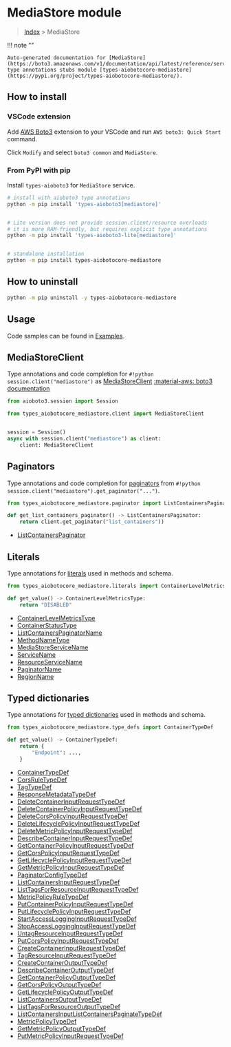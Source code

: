 # MediaStore module

> [Index](../README.md) > MediaStore


!!! note ""

    Auto-generated documentation for [MediaStore](https://boto3.amazonaws.com/v1/documentation/api/latest/reference/services/mediastore.html#MediaStore)
    type annotations stubs module [types-aiobotocore-mediastore](https://pypi.org/project/types-aiobotocore-mediastore/).

## How to install

### VSCode extension

Add [AWS Boto3](https://marketplace.visualstudio.com/items?itemName=Boto3typed.boto3-ide)
extension to your VSCode and run `AWS boto3: Quick Start` command.

Click `Modify` and select `boto3 common` and `MediaStore`.

### From PyPI with pip

Install `types-aioboto3` for `MediaStore` service.

```bash
# install with aioboto3 type annotations
python -m pip install 'types-aioboto3[mediastore]'


# Lite version does not provide session.client/resource overloads
# it is more RAM-friendly, but requires explicit type annotations
python -m pip install 'types-aioboto3-lite[mediastore]'


# standalone installation
python -m pip install types-aiobotocore-mediastore
```



## How to uninstall

```bash
python -m pip uninstall -y types-aiobotocore-mediastore
```

## Usage

Code samples can be found in [Examples](./usage.md).

## MediaStoreClient

Type annotations and code completion for  `#!python session.client("mediastore")` as [MediaStoreClient](./client.md)
[:material-aws: boto3 documentation](https://boto3.amazonaws.com/v1/documentation/api/latest/reference/services/mediastore.html#MediaStore.Client)

```python title="Usage example"
from aioboto3.session import Session

from types_aiobotocore_mediastore.client import MediaStoreClient


session = Session()
async with session.client("mediastore") as client:
    client: MediaStoreClient
```


## Paginators

Type annotations and code completion for
[paginators](./paginators.md)
from `#!python session.client("mediastore").get_paginator("...")`.

```python title="Usage example"
from types_aiobotocore_mediastore.paginator import ListContainersPaginator

def get_list_containers_paginator() -> ListContainersPaginator:
    return client.get_paginator("list_containers"))
```

- [ListContainersPaginator](./paginators.md#listcontainerspaginator)








## Literals

Type annotations for [literals](./literals.md) used in methods and schema.

```python title="Usage example"
from types_aiobotocore_mediastore.literals import ContainerLevelMetricsType

def get_value() -> ContainerLevelMetricsType:
    return "DISABLED"
```

- [ContainerLevelMetricsType](./literals.md#containerlevelmetricstype)
- [ContainerStatusType](./literals.md#containerstatustype)
- [ListContainersPaginatorName](./literals.md#listcontainerspaginatorname)
- [MethodNameType](./literals.md#methodnametype)
- [MediaStoreServiceName](./literals.md#mediastoreservicename)
- [ServiceName](./literals.md#servicename)
- [ResourceServiceName](./literals.md#resourceservicename)
- [PaginatorName](./literals.md#paginatorname)
- [RegionName](./literals.md#regionname)




## Typed dictionaries

Type annotations for [typed dictionaries](./type_defs.md) used in methods and schema.

```python title="Usage example"
from types_aiobotocore_mediastore.type_defs import ContainerTypeDef

def get_value() -> ContainerTypeDef:
    return {
        "Endpoint": ...,
    }
```

- [ContainerTypeDef](./type_defs.md#containertypedef)
- [CorsRuleTypeDef](./type_defs.md#corsruletypedef)
- [TagTypeDef](./type_defs.md#tagtypedef)
- [ResponseMetadataTypeDef](./type_defs.md#responsemetadatatypedef)
- [DeleteContainerInputRequestTypeDef](./type_defs.md#deletecontainerinputrequesttypedef)
- [DeleteContainerPolicyInputRequestTypeDef](./type_defs.md#deletecontainerpolicyinputrequesttypedef)
- [DeleteCorsPolicyInputRequestTypeDef](./type_defs.md#deletecorspolicyinputrequesttypedef)
- [DeleteLifecyclePolicyInputRequestTypeDef](./type_defs.md#deletelifecyclepolicyinputrequesttypedef)
- [DeleteMetricPolicyInputRequestTypeDef](./type_defs.md#deletemetricpolicyinputrequesttypedef)
- [DescribeContainerInputRequestTypeDef](./type_defs.md#describecontainerinputrequesttypedef)
- [GetContainerPolicyInputRequestTypeDef](./type_defs.md#getcontainerpolicyinputrequesttypedef)
- [GetCorsPolicyInputRequestTypeDef](./type_defs.md#getcorspolicyinputrequesttypedef)
- [GetLifecyclePolicyInputRequestTypeDef](./type_defs.md#getlifecyclepolicyinputrequesttypedef)
- [GetMetricPolicyInputRequestTypeDef](./type_defs.md#getmetricpolicyinputrequesttypedef)
- [PaginatorConfigTypeDef](./type_defs.md#paginatorconfigtypedef)
- [ListContainersInputRequestTypeDef](./type_defs.md#listcontainersinputrequesttypedef)
- [ListTagsForResourceInputRequestTypeDef](./type_defs.md#listtagsforresourceinputrequesttypedef)
- [MetricPolicyRuleTypeDef](./type_defs.md#metricpolicyruletypedef)
- [PutContainerPolicyInputRequestTypeDef](./type_defs.md#putcontainerpolicyinputrequesttypedef)
- [PutLifecyclePolicyInputRequestTypeDef](./type_defs.md#putlifecyclepolicyinputrequesttypedef)
- [StartAccessLoggingInputRequestTypeDef](./type_defs.md#startaccesslogginginputrequesttypedef)
- [StopAccessLoggingInputRequestTypeDef](./type_defs.md#stopaccesslogginginputrequesttypedef)
- [UntagResourceInputRequestTypeDef](./type_defs.md#untagresourceinputrequesttypedef)
- [PutCorsPolicyInputRequestTypeDef](./type_defs.md#putcorspolicyinputrequesttypedef)
- [CreateContainerInputRequestTypeDef](./type_defs.md#createcontainerinputrequesttypedef)
- [TagResourceInputRequestTypeDef](./type_defs.md#tagresourceinputrequesttypedef)
- [CreateContainerOutputTypeDef](./type_defs.md#createcontaineroutputtypedef)
- [DescribeContainerOutputTypeDef](./type_defs.md#describecontaineroutputtypedef)
- [GetContainerPolicyOutputTypeDef](./type_defs.md#getcontainerpolicyoutputtypedef)
- [GetCorsPolicyOutputTypeDef](./type_defs.md#getcorspolicyoutputtypedef)
- [GetLifecyclePolicyOutputTypeDef](./type_defs.md#getlifecyclepolicyoutputtypedef)
- [ListContainersOutputTypeDef](./type_defs.md#listcontainersoutputtypedef)
- [ListTagsForResourceOutputTypeDef](./type_defs.md#listtagsforresourceoutputtypedef)
- [ListContainersInputListContainersPaginateTypeDef](./type_defs.md#listcontainersinputlistcontainerspaginatetypedef)
- [MetricPolicyTypeDef](./type_defs.md#metricpolicytypedef)
- [GetMetricPolicyOutputTypeDef](./type_defs.md#getmetricpolicyoutputtypedef)
- [PutMetricPolicyInputRequestTypeDef](./type_defs.md#putmetricpolicyinputrequesttypedef)

